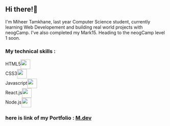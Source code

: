 ## Hi there!👋
I'm Miheer Tamkhane, last year Computer Science student,
currently learning Web Developement and building real world projects with neogCamp.
I've also completed my Mark15.
Heading to the neogCamp level 1 soon.

### My technical skills : 
 HTML5<img align="center" height="30" src="https://img.icons8.com/color/144/000000/html-5.png"/>
 <br/>
 CSS3<img align="center" height="30" src="https://img.icons8.com/color/144/000000/css3.png"/>
 <br/>
  Javascript<img align="center" height="30" src="https://img.icons8.com/color/144/000000/javascript.png"/> 
  <br/>
  React.js<img align="center" height="30" src="https://img.icons8.com/ultraviolet/480/000000/react.png"/> 
  <br/>
  Node.js<img align="center" height="30" src="https://user-images.githubusercontent.com/69760792/121766706-a67ec180-cb71-11eb-923d-69fc323bafa4.png"/>

### here is link of my Portfolio : [M.dev](https://miheertamkhane.netlify.app/index.html)
